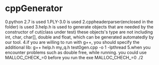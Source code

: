 # cppGenerator
0.python 2.7 is used
1.PLY-3.0 is used 
2.cppheaderparser(enclosed in the folder) is used
3.help.h is used to generate objects that are needed by the constructor of cut(class under test)
  these objects's type are not including int, char, char[], double and float, which can be generated automatedly by our tool.
4.if you are willing to run with g++, you should specify the additional lib:
	g++ help.h my_q.h test0gen.cpp -o 1 -lpthread
5.when you encounter problems such as double free, while running. you could use MALLOC_CHECK_=0 before you run the exe
	MALLOC_CHECH_=0 ./2

